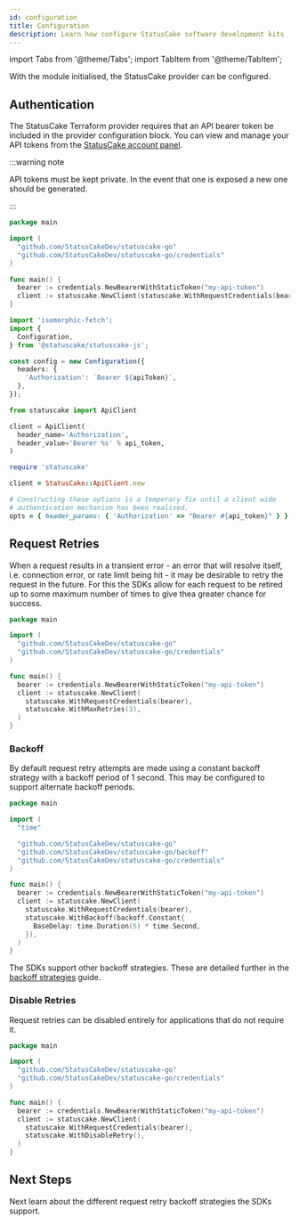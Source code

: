```yaml
---
id: configuration
title: Configuration
description: Learn how configure StatusCake software development kits
---
```


import Tabs from '@theme/Tabs';
import TabItem from '@theme/TabItem';

With the module initialised, the StatusCake provider can be configured.

## Authentication

The StatusCake Terraform provider requires that an API bearer token be included
in the provider configuration block. You can view and manage your API tokens
from the [StatusCake account panel](https://app.statuscake.com/User.php).

:::warning note

API tokens must be kept private. In the event that one is exposed a new one
should be generated.

:::

<Tabs groupId="languages">
  <TabItem value="go" label="Go">

```go title="Create a Client" showLineNumbers
package main

import (
  "github.com/StatusCakeDev/statuscake-go"
  "github.com/StatusCakeDev/statuscake-go/credentials"
)

func main() {
  bearer := credentials.NewBearerWithStaticToken("my-api-token")
  client := statuscake.NewClient(statuscake.WithRequestCredentials(bearer))
}
```

  </TabItem>
  <TabItem value="javascript" label="JavaScript (alpha)">

```typescript title="Create a Client" showLineNumbers
import 'isomorphic-fetch';
import {
  Configuration,
} from '@statuscake/statuscake-js';

const config = new Configuration({
  headers: {
    'Authorization': `Bearer ${apiToken}`,
  },
});
```

  </TabItem>
  <TabItem value="python" label="Python (alpha)">

```python title="Create a Client" showLineNumbers
from statuscake import ApiClient

client = ApiClient(
  header_name='Authorization',
  header_value='Bearer %s' % api_token,
)
```

  </TabItem>
  <TabItem value="ruby" label="Ruby (alpha)">

```ruby title="Create a Client" showLineNumbers
require 'statuscake'

client = StatusCake::ApiClient.new

# Constructing these options is a temporary fix until a client wide
# authentication mechanism has been realised.
opts = { header_params: { 'Authorization' => "Bearer #{api_token}" } }
```

  </TabItem>
</Tabs>

## Request Retries

When a request results in a transient error - an error that will resolve itself,
i.e. connection error, or rate limit being hit - it may be desirable to retry
the request in the future. For this the SDKs allow for each request to be
retired up to some maximum number of times to give thea greater chance for
success.

<Tabs groupId="languages">
  <TabItem value="go" label="Go">

```go title="Retry Attempts" showLineNumbers {12}
package main

import (
  "github.com/StatusCakeDev/statuscake-go"
  "github.com/StatusCakeDev/statuscake-go/credentials"
)

func main() {
  bearer := credentials.NewBearerWithStaticToken("my-api-token")
  client := statuscake.NewClient(
    statuscake.WithRequestCredentials(bearer),
    statuscake.WithMaxRetries(3),
  )
}
```

  </TabItem>
</Tabs>

### Backoff

By default request retry attempts are made using a constant backoff strategy
with a backoff period of 1 second. This may be configured to support alternate
backoff periods.

<Tabs groupId="languages">
  <TabItem value="go" label="Go">

```go title="Constant Backoff" showLineNumbers {4,7,15-17}
package main

import (
  "time"

  "github.com/StatusCakeDev/statuscake-go"
  "github.com/StatusCakeDev/statuscake-go/backoff"
  "github.com/StatusCakeDev/statuscake-go/credentials"
)

func main() {
  bearer := credentials.NewBearerWithStaticToken("my-api-token")
  client := statuscake.NewClient(
    statuscake.WithRequestCredentials(bearer),
    statuscake.WithBackoff(backoff.Constant{
      BaseDelay: time.Duration(5) * time.Second,
    }),
  )
}
```

  </TabItem>
</Tabs>

The SDKs support other backoff strategies. These are detailed further in the
[backoff strategies](/guides/sdks/backoff) guide.

### Disable Retries

Request retries can be disabled entirely for applications that do not require
it.

<Tabs groupId="languages">
  <TabItem value="go" label="Go">

```go title="Disbale Retries" showLineNumbers {12}
package main

import (
  "github.com/StatusCakeDev/statuscake-go"
  "github.com/StatusCakeDev/statuscake-go/credentials"
)

func main() {
  bearer := credentials.NewBearerWithStaticToken("my-api-token")
  client := statuscake.NewClient(
    statuscake.WithRequestCredentials(bearer),
    statuscake.WithDisableRetry(),
  )
}
```

  </TabItem>
</Tabs>

## Next Steps

Next learn about the different request retry backoff strategies the SDKs
support.
